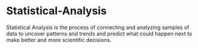 # Statistical-Analysis
Statistical Analysis is the process  of connecting and analyzing samples of data to uncover patterns and trends and predict what could happen next to make better and more scientific decisions.
